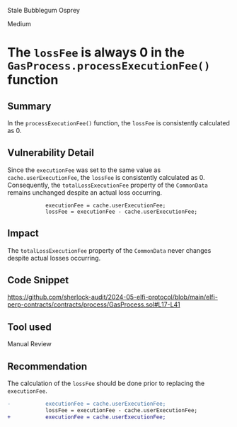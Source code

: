 Stale Bubblegum Osprey

Medium

# The `lossFee` is always 0 in the `GasProcess.processExecutionFee()` function

## Summary

In the `processExecutionFee()` function, the `lossFee` is consistently calculated as 0.

## Vulnerability Detail

Since the `executionFee` was set to the same value as `cache.userExecutionFee`, the `lossFee` is consistently calculated as 0. Consequently, the `totalLossExecutionFee` property of the `CommonData` remains unchanged despite an actual loss occurring.

```solidity
            executionFee = cache.userExecutionFee;
            lossFee = executionFee - cache.userExecutionFee;
```

## Impact

The `totalLossExecutionFee` property of the `CommonData` never changes despite actual losses occurring.

## Code Snippet

https://github.com/sherlock-audit/2024-05-elfi-protocol/blob/main/elfi-perp-contracts/contracts/process/GasProcess.sol#L17-L41

## Tool used

Manual Review

## Recommendation

The calculation of the `lossFee` should be done prior to replacing the `executionFee`.

```diff
-           executionFee = cache.userExecutionFee;
            lossFee = executionFee - cache.userExecutionFee;
+           executionFee = cache.userExecutionFee;
```